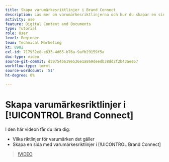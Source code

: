 ```yaml
---
title: Skapa varumärkesriktlinjer i Brand Connect
description: Läs mer om varumärkesriktlinjerna och hur du skapar en sida med varumärkesriktlinjer i Brand Connect for [!UICONTROL Workfront DAM].
activity: use
feature: Digital Content and Documents
type: Tutorial
role: User
level: Beginner
team: Technical Marketing
kt: 8982
exl-id: 717952e8-e633-4d65-b76a-9afb29159f5a
doc-type: video
source-git-commit: d39754b619e526e1a869deedb38dd2f2b43aee57
workflow-type: tm+mt
source-wordcount: '51'
ht-degree: 0%

---
```


# Skapa varumärkesriktlinjer i [!UICONTROL Brand Connect]

I den här videon får du lära dig:

* Vilka riktlinjer för varumärken det gäller
* Skapa en sida med varumärkesriktlinjer i [!UICONTROL Brand Connect]

>[!VIDEO](https://video.tv.adobe.com/v/335244/?quality=12)
